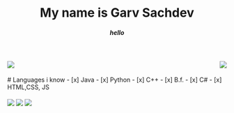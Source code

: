 <h1 align="center">My name is Garv Sachdev</h1>
<h5 align="center">hello</h5>
</br>
</br>

<img align="left" src="https://badgen.net/badge/i have/your ip/pink?icon=awesome">
<img align="right" src="https://badgen.net/reddit/subscribers/r/okbhaibudbak"/>
</br>
</br>
# Languages i know
- [x] Java
- [x] Python
- [x] C++
- [x] B.f.
- [x] C#
- [x] HTML,CSS, JS 
</br>
</br>
<img align="center" src="https://github-readme-stats.vercel.app/api?username=gavkujo&hide=prs,issues,contribs&show_icons=true&theme=radical">
<img align="center" src="https://github-readme-stats.vercel.app/api/top-langs/?username=gavkujo&theme=radical&layout=compact"/>
<img align="center" src="https://activity-graph.herokuapp.com/graph?username=gavkujo&theme=radical&hide_border=true&bg_color=110121"/>
